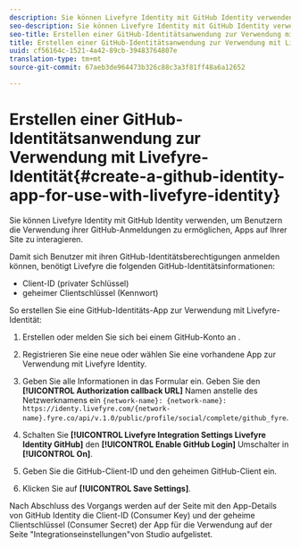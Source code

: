 ```yaml
---
description: Sie können Livefyre Identity mit GitHub Identity verwenden, um Benutzern die Verwendung ihrer GitHub-Anmeldungen zu ermöglichen, Apps auf Ihrer Site zu interagieren.
seo-description: Sie können Livefyre Identity mit GitHub Identity verwenden, um Benutzern die Verwendung ihrer GitHub-Anmeldungen zu ermöglichen, Apps auf Ihrer Site zu interagieren.
seo-title: Erstellen einer GitHub-Identitätsanwendung zur Verwendung mit Livefyre-Identität
title: Erstellen einer GitHub-Identitätsanwendung zur Verwendung mit Livefyre-Identität
uuid: cf56164c-1521-4a42-89cb-39483764807e
translation-type: tm+mt
source-git-commit: 67aeb3de964473b326c88c3a3f81ff48a6a12652

---
```



# Erstellen einer GitHub-Identitätsanwendung zur Verwendung mit Livefyre-Identität{#create-a-github-identity-app-for-use-with-livefyre-identity}

Sie können Livefyre Identity mit GitHub Identity verwenden, um Benutzern die Verwendung ihrer GitHub-Anmeldungen zu ermöglichen, Apps auf Ihrer Site zu interagieren.

Damit sich Benutzer mit ihren GitHub-Identitätsberechtigungen anmelden können, benötigt Livefyre die folgenden GitHub-Identitätsinformationen:

* Client-ID (privater Schlüssel)
* geheimer Clientschlüssel (Kennwort)

So erstellen Sie eine GitHub-Identitäts-App zur Verwendung mit Livefyre-Identität:

1. Erstellen oder melden Sie sich bei einem GitHub-Konto an [](https://github.com/settings/developers).
1. Registrieren Sie eine neue oder wählen Sie eine vorhandene App zur Verwendung mit Livefyre Identity.
1. Geben Sie alle Informationen in das Formular ein. Geben Sie den **[!UICONTROL Authorization callback URL]** Namen anstelle des Netzwerknamens ein `{network-name}: {network-name}: https://identy.livefyre.com/{network-name}.fyre.co/api/v.1.0/public/profile/social/complete/github_fyre`.

1. Schalten Sie **[!UICONTROL Livefyre Integration Settings Livefyre Identity GitHub]** den **[!UICONTROL Enable GitHub Login]** Umschalter in **[!UICONTROL On]**.

1. Geben Sie die GitHub-Client-ID und den geheimen GitHub-Client ein.
1. Klicken Sie auf **[!UICONTROL Save Settings]**.

Nach Abschluss des Vorgangs werden auf der Seite mit den App-Details von GitHub Identity die Client-ID (Consumer Key) und der geheime Clientschlüssel (Consumer Secret) der App für die Verwendung auf der Seite "Integrationseinstellungen"von Studio aufgelistet.

